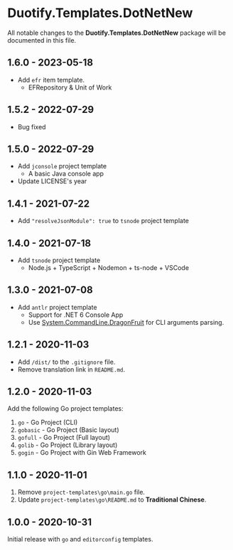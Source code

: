 # Duotify.Templates.DotNetNew

All notable changes to the **Duotify.Templates.DotNetNew** package will be documented in this file.

## 1.6.0 - 2023-05-18

- Add `efr` item template.
  - EFRepository & Unit of Work

## 1.5.2 - 2022-07-29

- Bug fixed

## 1.5.0 - 2022-07-29

- Add `jconsole` project template
  - A basic Java console app
- Update LICENSE's year

## 1.4.1 - 2021-07-22

- Add `"resolveJsonModule": true` to `tsnode` project template

## 1.4.0 - 2021-07-18

- Add `tsnode` project template
  - Node.js + TypeScript + Nodemon + ts-node + VSCode

## 1.3.0 - 2021-07-08

- Add `antlr` project template
  - Support for .NET 6 Console App
  - Use [System.CommandLine.DragonFruit](https://www.nuget.org/packages/System.CommandLine.DragonFruit) for CLI arguments parsing.

## 1.2.1 - 2020-11-03

- Add `/dist/` to the `.gitignore` file.
- Remove translation link in `README.md`.

## 1.2.0 - 2020-11-03

Add the following Go project templates:

1. `go` - Go Project (CLI)
2. `gobasic` - Go Project (Basic layout)
3. `gofull` - Go Project (Full layout)
4. `golib` - Go Project (Library layout)
5. `gogin` - Go Project with Gin Web Framework

## 1.1.0 - 2020-11-01

1. Remove `project-templates\go\main.go` file.
2. Update `project-templates\go\README.md` to **Traditional Chinese**.

## 1.0.0 - 2020-10-31

Initial release with `go` and `editorconfig` templates.
